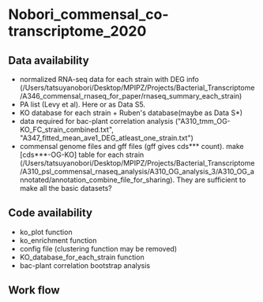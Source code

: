 # Nobori_commensal_co-transcriptome_2020

## **Data availability**
- normalized RNA-seq data for each strain with DEG info (/Users/tatsuyanobori/Desktop/MPIPZ/Projects/Bacterial_Transcriptome/A346_commensal_rnaseq_for_paper/rnaseq_summary_each_strain)
- PA list (Levy et al). Here or as Data S5.
- KO database for each strain + Ruben's database(maybe as Data S*)
- data required for bac-plant correlation analysis ("A310_tmm_OG-KO_FC_strain_combined.txt", "A347_fitted_mean_ave1_DEG_atleast_one_strain.txt")
- commensal genome files and gff files (gff gives cds*** count). make [cds***-OG-KO] table for each strain (/Users/tatsuyanobori/Desktop/MPIPZ/Projects/Bacterial_Transcriptome/A310_psl_commensal_rnaseq_analysis/A310_OG_analysis_3/A310_OG_annotated/annotation_combine_file_for_sharing). They are sufficient to make all the basic datasets?


## **Code availability**
- ko_plot function
- ko_enrichment function
- config file (clustering function may be removed)
- KO_database_for_each_strain function
- bac-plant correlation bootstrap analysis


## **Work flow**
